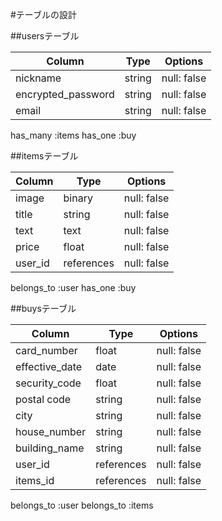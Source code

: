 #テーブルの設計

##usersテーブル

| Column             | Type       | Options     |
| ------------------ | ---------- | ----------- |
| nickname           | string     | null: false |
| encrypted_password | string     | null: false |
| email              | string     | null: false |

has_many :items
has_one :buy

##itemsテーブル

| Column             | Type       | Options     |
| ------------------ | ---------- | ----------- |
| image              | binary     | null: false |
| title              | string     | null: false |
| text               | text       | null: false |
| price              | float      | null: false |
| user_id            | references | null: false |

belongs_to :user
has_one :buy

##buysテーブル

| Column             | Type       | Options     |
| ------------------ | ---------- | ----------- |
| card_number        | float      | null: false |
| effective_date     | date       | null: false |
| security_code      | float      | null: false |
| postal code        | string     | null: false |
| city               | string     | null: false |
| house_number       | string     | null: false |
| building_name      | string     | null: false |
| user_id            | references | null: false |
| items_id           | references | null: false |

belongs_to :user
belongs_to :items